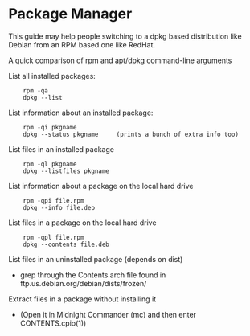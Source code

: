 # Package Manager

This guide may help people switching to a dpkg based distribution like Debian from an RPM based one like RedHat.

A quick comparison of rpm and apt/dpkg command-line arguments

List all installed packages:
```
    rpm -qa
    dpkg --list
```
List information about an installed package:
```
    rpm -qi pkgname
    dpkg --status pkgname     (prints a bunch of extra info too)
```
List files in an installed package
```
    rpm -ql pkgname
    dpkg --listfiles pkgname
```
List information about a package on the local hard drive
```
    rpm -qpi file.rpm
    dpkg --info file.deb
```
List files in a package on the local hard drive
```
    rpm -qpl file.rpm
    dpkg --contents file.deb
```
List files in an uninstalled package (depends on dist)

* grep through the Contents.arch file found in ftp.us.debian.org/debian/dists/frozen/

Extract files in a package without installing it

* (Open it in Midnight Commander (mc) and then enter CONTENTS.cpio(1))